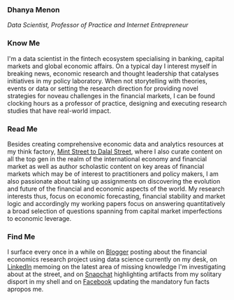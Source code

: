 ### Dhanya Menon
*Data Scientist, Professor of Practice and Internet Entrepreneur*
### Know Me
I'm a data scientist in the fintech ecosystem specialising in banking, capital markets and global economic affairs. On a typical day I interest myself in breaking news, economic research and thought leadership that catalyses initiatives in my policy laboratory. When not storytelling with theories, events or data or setting the research direction for providing novel strategies for noveau challenges in the financial markets, I can be found clocking hours as a professor of practice, designing and executing research studies that have real-world impact.
### Read Me
Besides creating comprehensive economic data and analytics resources at my think factory, [Mint Street to Dalal Street](https://sites.google.com/view/mint-street-to-dalal-street), where I also curate content on all the top gen in the realm of the international economy and financial market as well as author scholastic content on key areas of financial markets which may be of interest to practitioners and policy makers, I am also passionate about taking up assignments on discovering the evolution and future of the financial and economic aspects of the world. My research interests thus, focus on economic forecasting, financial stability and market logic and accordingly my working papers focus on answering quantitatively a broad selection of questions spanning from capital market imperfections to economic leverage.
### Find Me 
I surface every once in a while on [Blogger](https://mmedhanyamenon.blogspot.com) posting about the financial economics research project using data science currently on my desk, on [LinkedIn](https://www.linkedin.com/in/msdhanyamenon) memoing on the latest area of missing knowledge I'm investigating about at the street,  and on [Snapchat](https://www.snapchat.com/add/kadhanyamenon?share_id=dz5d7TxxHCQ&locale=en-IN) highlighting artifacts from my solitary disport in my shell and on [Facebook](https://www.facebook.com/srtadhanyamenon) updating the mandatory fun facts apropos me.
